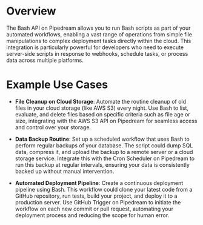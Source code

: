 # Overview

The Bash API on Pipedream allows you to run Bash scripts as part of your automated workflows, enabling a vast range of operations from simple file manipulations to complex deployment tasks directly within the cloud. This integration is particularly powerful for developers who need to execute server-side scripts in response to webhooks, schedule tasks, or process data across multiple platforms.

# Example Use Cases

- **File Cleanup on Cloud Storage**: Automate the routine cleanup of old files in your cloud storage (like AWS S3) every night. Use Bash to list, evaluate, and delete files based on specific criteria such as file age or size, integrating with the AWS S3 API on Pipedream for seamless access and control over your storage.

- **Data Backup Routine**: Set up a scheduled workflow that uses Bash to perform regular backups of your database. The script could dump SQL data, compress it, and upload the backup to a remote server or a cloud storage service. Integrate this with the Cron Scheduler on Pipedream to run this backup at regular intervals, ensuring your data is consistently backed up without manual intervention.

- **Automated Deployment Pipeline**: Create a continuous deployment pipeline using Bash. This workflow could clone your latest code from a GitHub repository, run tests, build your project, and deploy it to a production server. Use GitHub Trigger on Pipedream to initiate the workflow on each new commit or pull request, automating your deployment process and reducing the scope for human error.
